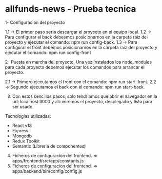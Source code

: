 # allfunds-news - Prueba tecnica

1- Configuración del proyecto

1.1 -> El primer paso seria descargar el proyecto en el equipo local.
1.2 -> Para configurar el back debeemos posicionarnos en la carpeta raiz del proyecto y ejecutar el comando: npm run config-back.
1.3 -> Para configurar el front debemos posicionarnos en la carpeta raiz del proyecto y ejecutar el comando: npm run config-front

2- Puesta en marcha del proyecto. Una vez instalados los node_modules para cada proyecto debemos ejecutar los comandos para arrancar el proyecto.

2.1 -> Primero ejecutamos el front con el comando: npm run start-front.
2.2 -> Segundo ejecutamos el back con el comando: npm run start-back.

3. Con estos sencillos pasos, solo tendriamos que abrir el navegador en la url: localhost:3000 y alli veremos el proyecto, desplegado y listo para ser usado.

Tecnologias utilizadas:

- React v18
- Express
- Mongodb
- Redux Toolkit
- Semantic (Libreria de componentes)

4. Ficheros de configuracion del frontend. => apps/frontend/src/app/constants.js
5. Ficheros de configuracion del frontend. => apps/backend/bin/config/config.js
